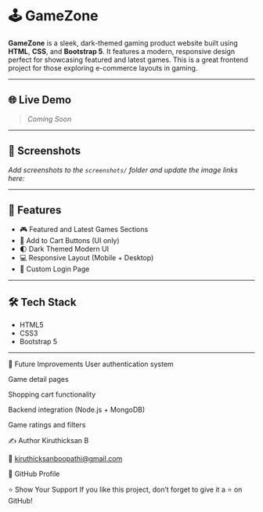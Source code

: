 # 🕹️ GameZone

**GameZone** is a sleek, dark-themed gaming product website built using **HTML**, **CSS**, and **Bootstrap 5**. It features a modern, responsive design perfect for showcasing featured and latest games. This is a great frontend project for those exploring e-commerce layouts in gaming.

---

## 🌐 Live Demo

> _Coming Soon_

---

## 📸 Screenshots

_Add screenshots to the `screenshots/` folder and update the image links here:_

---

## 🧩 Features

- 🎮 Featured and Latest Games Sections  
- 🛒 Add to Cart Buttons (UI only)  
- 🌓 Dark Themed Modern UI  
- 💻 Responsive Layout (Mobile + Desktop)  
- 🔐 Custom Login Page

---

## 🛠️ Tech Stack

- HTML5  
- CSS3  
- Bootstrap 5  

---



📌 Future Improvements
User authentication system

Game detail pages

Shopping cart functionality

Backend integration (Node.js + MongoDB)

Game ratings and filters

✍️ Author
Kiruthicksan B

📧 kiruthicksanboopathi@gmail.com

🔗 GitHub Profile

⭐️ Show Your Support
If you like this project, don’t forget to give it a ⭐️ on GitHub!
